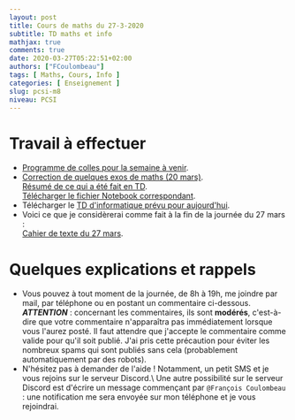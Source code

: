 ```yaml
---
layout: post
title: Cours de maths du 27-3-2020
subtitle: TD maths et info
mathjax: true
comments: true
date: 2020-03-27T05:22:51+02:00
authors: ["FCoulombeau"]
tags: [ Maths, Cours, Info ]
categories: [ Enseignement ]
slug: pcsi-m8
niveau: PCSI
---
```


# Travail à effectuer

- [Programme de colles pour la semaine à venir](https://fcoulombeau.github.io/cours/PC-30032020.pdf).
- [Correction de quelques exos de maths (20 mars)](https://fcoulombeau.github.io/cours/PCSI-ExoCor-27032020.pdf).  
  [Résumé de ce qui a été fait en TD](https://nbviewer.jupyter.org/urls/fcoulombeau.github.io/cours/Cours-Maths-27032020.ipynb?flush_cache=true).  
  [Télécharger le fichier Notebook correspondant](https://fcoulombeau.github.io/cours/Cours-Maths-27032020.ipynb).
- Télécharger le [TD d'informatique prévu pour aujourd'hui](https://fcoulombeau.github.io/cours/PCSI-Info-27032020.pdf).  
- Voici ce que je considèrerai comme fait à la fin de la journée du 27 mars :  
  [Cahier de texte du 27 mars](https://fcoulombeau.github.io/cours/CT-27032020.pdf).

# Quelques explications et rappels

- Vous pouvez à tout moment de la journée, de 8h à 19h, me joindre par mail, par téléphone ou en postant un commentaire ci-dessous.  
  **_ATTENTION_** : concernant les commentaires, ils sont **modérés**, c'est-à-dire que votre commentaire n'apparaîtra pas immédiatement lorsque vous l'aurez posté. Il faut attendre que j'accepte le commentaire comme valide pour qu'il soit publié. J'ai pris cette précaution pour éviter les nombreux spams qui sont publiés sans cela (probablement automatiquement par des robots).
- N'hésitez pas à demander de l'aide ! Notamment, un petit SMS et je vous rejoins sur le serveur Discord.\\
Une autre possibilité sur le serveur Discord est d'écrire un message commençant par `@François Coulombeau` : une notification me sera envoyée sur mon téléphone et je vous rejoindrai.